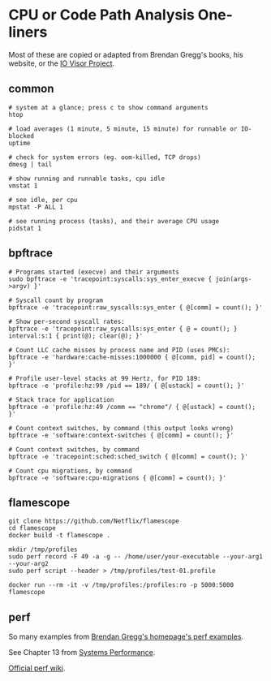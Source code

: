 # CPU or Code Path Analysis One-liners

Most of these are copied or adapted from Brendan Gregg's books, his website, or the [IO Visor Project](https://github.com/iovisor).


## common

```
# system at a glance; press c to show command arguments
htop

# load averages (1 minute, 5 minute, 15 minute) for runnable or IO-blocked
uptime

# check for system errors (eg. oom-killed, TCP drops)
dmesg | tail

# show running and runnable tasks, cpu idle
vmstat 1

# see idle, per cpu
mpstat -P ALL 1

# see running process (tasks), and their average CPU usage
pidstat 1
```


## bpftrace

```
# Programs started (execve) and their arguments
sudo bpftrace -e 'tracepoint:syscalls:sys_enter_execve { join(args->argv) }'

# Syscall count by program
bpftrace -e 'tracepoint:raw_syscalls:sys_enter { @[comm] = count(); }'

# Show per-second syscall rates:
bpftrace -e 'tracepoint:raw_syscalls:sys_enter { @ = count(); } interval:s:1 { print(@); clear(@); }'

# Count LLC cache misses by process name and PID (uses PMCs):
bpftrace -e 'hardware:cache-misses:1000000 { @[comm, pid] = count(); }'

# Profile user-level stacks at 99 Hertz, for PID 189:
bpftrace -e 'profile:hz:99 /pid == 189/ { @[ustack] = count(); }'

# Stack trace for application
bpftrace -e 'profile:hz:49 /comm == "chrome"/ { @[ustack] = count(); }'

# Count context switches, by command (this output looks wrong)
bpftrace -e 'software:context-switches { @[comm] = count(); }'

# Count context switches, by command
bpftrace -e 'tracepoint:sched:sched_switch { @[comm] = count(); }'

# Count cpu migrations, by command
bpftrace -e 'software:cpu-migrations { @[comm] = count(); }'
```


## flamescope

```
git clone https://github.com/Netflix/flamescope
cd flamescope
docker build -t flamescope .

mkdir /tmp/profiles
sudo perf record -F 49 -a -g -- /home/user/your-executable --your-arg1 --your-arg2
sudo perf script --header > /tmp/profiles/test-01.profile

docker run --rm -it -v /tmp/profiles:/profiles:ro -p 5000:5000 flamescope
```


## perf

So many examples from [Brendan Gregg's homepage's perf examples](https://www.brendangregg.com/perf.html#UsageExamples).

See Chapter 13 from [Systems Performance](https://www.brendangregg.com/systems-performance-2nd-edition-book.html).

[Official perf wiki](https://perf.wiki.kernel.org/index.php/Main_Page).